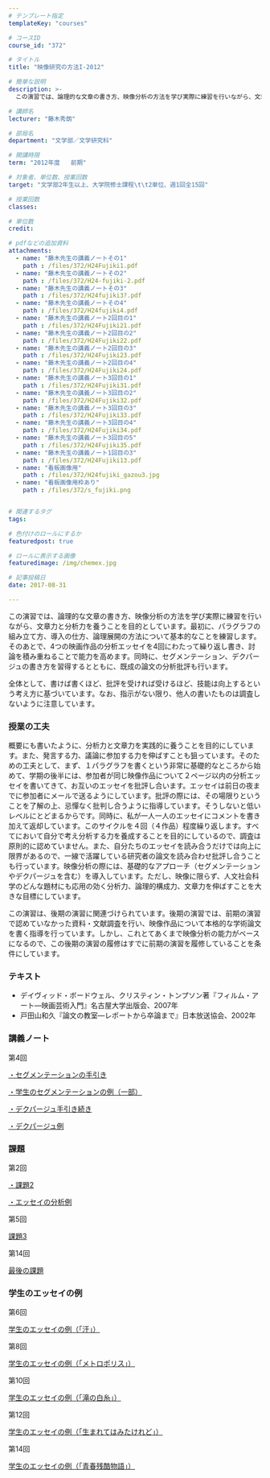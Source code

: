 ```yaml
---
# テンプレート指定
templateKey: "courses"

# コースID
course_id: "372"

# タイトル
title: "映像研究の方法I-2012"

# 簡単な説明
description: >-
  この演習では、論理的な文章の書き方、映像分析の方法を学び実際に練習を行いながら、文章力と分析力を養うことを目的としています。最初に、パラグラフの組み立て方、導入の仕方、論理展開の方法について基本的なこ...

# 講師名
lecturer: "藤木秀朗"

# 部局名
department: "文学部／文学研究科"

# 開講時限
term: "2012年度	前期"

# 対象者、単位数、授業回数
target: "文学部2年生以上、大学院修士課程\t\t2単位、週1回全15回"

# 授業回数
classes: 

# 単位数
credit: 

# pdfなどの追加資料
attachments: 
  - name: "藤木先生の講義ノートその1" 
    path : /files/372/H24Fujiki1.pdf
  - name: "藤木先生の講義ノートその2" 
    path : /files/372/H24-fujiki-2.pdf
  - name: "藤木先生の講義ノートその3" 
    path : /files/372/H24fujiki3?.pdf
  - name: "藤木先生の講義ノートその4" 
    path : /files/372/H24fujiki4.pdf
  - name: "藤木先生の講義ノート2回目の1" 
    path : /files/372/H24Fujiki21.pdf
  - name: "藤木先生の講義ノート2回目の2" 
    path : /files/372/H24Fujiki22.pdf
  - name: "藤木先生の講義ノート2回目の3" 
    path : /files/372/H24Fujiki23.pdf
  - name: "藤木先生の講義ノート2回目の4" 
    path : /files/372/H24Fujiki24.pdf
  - name: "藤木先生の講義ノート3回目の1" 
    path : /files/372/H24Fujiki31.pdf
  - name: "藤木先生の講義ノート3回目の2" 
    path : /files/372/H24Fujiki32.pdf
  - name: "藤木先生の講義ノート3回目の3" 
    path : /files/372/H24Fujiki33.pdf
  - name: "藤木先生の講義ノート3回目の4" 
    path : /files/372/H24Fujiki34.pdf
  - name: "藤木先生の講義ノート3回目の5" 
    path : /files/372/H24Fujiki35.pdf
  - name: "藤木先生の講義ノート1回目の3" 
    path : /files/372/H24Fujiki13.pdf
  - name: "看板画像用" 
    path : /files/372/H24fujiki_gazou3.jpg
  - name: "看板画像用枠あり" 
    path : /files/372/s_fujiki.png


# 関連するタグ
tags:

# 色付けのロールにするか
featuredpost: true

# ロールに表示する画像
featuredimage: /img/chemex.jpg

# 記事投稿日
date: 2017-08-31

---
```

この演習では、論理的な文章の書き方、映像分析の方法を学び実際に練習を行いながら、文章力と分析力を養うことを目的としています。最初に、パラグラフの組み立て方、導入の仕方、論理展開の方法について基本的なことを練習します。そのあとで、4つの映画作品の分析エッセイを4回にわたって繰り返し書き、討論を積み重ねることで能力を高めます。同時に、セグメンテーション、デクパージュの書き方を習得するとともに、既成の論文の分析批評も行います。

全体として、書けば書くほど、批評を受ければ受けるほど、技能は向上するという考え方に基づいています。なお、指示がない限り、他人の書いたものは調査しないように注意しています。
### 授業の工夫

概要にも書いたように、分析力と文章力を実践的に養うことを目的にしています。また、発言する力、議論に参加する力を伸ばすことも狙っています。そのための工夫として、まず、１パラグラフを書くという非常に基礎的なところから始めて、学期の後半には、参加者が同じ映像作品について２ページ以内の分析エッセイを書いてきて、お互いのエッセイを批評し合います。エッセイは前日の夜までに参加者にメールで送るようにしています。批評の際には、その場限りということを了解の上、忌憚なく批判し合うように指導しています。そうしないと低いレベルにとどまるからです。同時に、私が一人一人のエッセイにコメントを書き加えて返却しています。このサイクルを４回（４作品）程度繰り返します。すべてにおいて自分で考え分析する力を養成することを目的にしているので、調査は原則的に認めていません。また、自分たちのエッセイを読み合うだけでは向上に限界があるので、一線で活躍している研究者の論文を読み合わせ批評し合うことも行っています。映像分析の際には、基礎的なアプローチ（セグメンテーションやデクパージュを含む）を導入しています。ただし、映像に限らず、人文社会科学のどんな題材にも応用の効く分析力、論理的構成力、文章力を伸ばすことを大きな目標にしています。

この演習は、後期の演習に関連づけられています。後期の演習では、前期の演習で認めていなかった資料・文献調査を行い、映像作品について本格的な学術論文を書く指導を行っています。しかし、これとてあくまで映像分析の能力がベースになるので、この後期の演習の履修はすでに前期の演習を履修していることを条件にしています。

### テキスト

  * デイヴィッド・ボードウェル、クリスティン・トンプソン著『フィルム・アート—映画芸術入門』名古屋大学出版会、2007年
  * 戸田山和久『論文の教室—レポートから卒論まで』日本放送協会、2002年

### 講義ノート

第4回


[・セグメンテーションの手引き](/files/372/H24Fujiki1.pdf) 


[・学生のセグメンテーションの例（一部）](/files/372/H24-fujiki-2.pdf) 


[・デクパージュ手引き続き](/files/372/H24Fujiki13.pdf) 


[・デクパージュ例](/files/372/H24fujiki4.pdf) 
### 課題

第2回


[・課題2](/files/372/H24Fujiki21.pdf) 


[・エッセイの分析例](/files/372/H24Fujiki22.pdf) 

第5回


[課題3](/files/372/H24Fujiki23.pdf) 

第14回


[最後の課題](/files/372/H24Fujiki24.pdf) 

### 学生のエッセイの例

第6回


[学生のエッセイの例（「汗」）](/files/372/H24Fujiki31.pdf) 

第8回


[学生のエッセイの例（「メトロポリス」）](/files/372/H24Fujiki32.pdf) 

第10回


[学生のエッセイの例（「滝の白糸」）](/files/372/H24Fujiki33.pdf) 

第12回


[学生のエッセイの例（「生まれてはみたけれど」）](/files/372/H24Fujiki34.pdf) 

第14回


[学生のエッセイの例（「青春残酷物語」）](/files/372/H24Fujiki35.pdf) 

